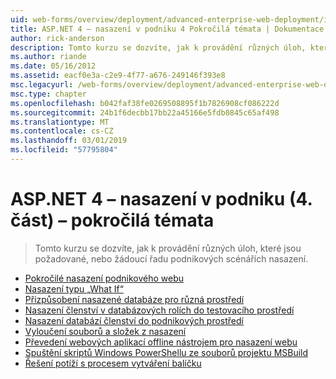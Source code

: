 ```yaml
---
uid: web-forms/overview/deployment/advanced-enterprise-web-deployment/index
title: ASP.NET 4 – nasazení v podniku 4 Pokročilá témata | Dokumentace Microsoftu
author: rick-anderson
description: Tomto kurzu se dozvíte, jak k provádění různých úloh, které jsou požadované, nebo žádoucí řadu podnikových scénářích nasazení.
ms.author: riande
ms.date: 05/16/2012
ms.assetid: eacf0e3a-c2e9-4f77-a676-249146f393e8
msc.legacyurl: /web-forms/overview/deployment/advanced-enterprise-web-deployment
msc.type: chapter
ms.openlocfilehash: b042faf38fe0269508895f1b7826908cf086222d
ms.sourcegitcommit: 24b1f6decbb17bb22a45166e5fdb0845c65af498
ms.translationtype: MT
ms.contentlocale: cs-CZ
ms.lasthandoff: 03/01/2019
ms.locfileid: "57795804"
---
```

<a name="aspnet-4---enterprise-deployment-series-4-advanced-topics"></a>ASP.NET 4 – nasazení v podniku (4. část) – pokročilá témata
====================
> Tomto kurzu se dozvíte, jak k provádění různých úloh, které jsou požadované, nebo žádoucí řadu podnikových scénářích nasazení.


- [Pokročilé nasazení podnikového webu](advanced-enterprise-web-deployment.md)
- [Nasazení typu „What If“](performing-a-what-if-deployment.md)
- [Přizpůsobení nasazené databáze pro různá prostředí](customizing-database-deployments-for-multiple-environments.md)
- [Nasazení členství v databázových rolích do testovacího prostředí](deploying-database-role-memberships-to-test-environments.md)
- [Nasazení databází členství do podnikových prostředí](deploying-membership-databases-to-enterprise-environments.md)
- [Vyloučení souborů a složek z nasazení](excluding-files-and-folders-from-deployment.md)
- [Převedení webových aplikací offline nástrojem pro nasazení webu](taking-web-applications-offline-with-web-deploy.md)
- [Spuštění skriptů Windows PowerShellu ze souborů projektu MSBuild](running-windows-powershell-scripts-from-msbuild-project-files.md)
- [Řešení potíží s procesem vytváření balíčku](troubleshooting-the-packaging-process.md)
